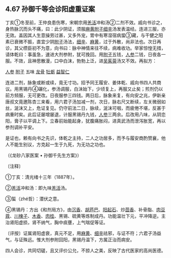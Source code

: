 ## 4.67 孙御千等会诊阳虚重证案

丁亥①冬至前，王仲良患伤寒，宋朝宗用[羌活](https://www.gmzyjc.com/read/bc/bc01-1.1.6.0.0.md)冲和汤②二剂不效。戚向书诊之，身热脉沉而头不痛，曰：此少阴证，须服[麻黄](https://www.gmzyjc.com/read/bc/bc01-1.1.1.0.0.md)[附子](https://www.gmzyjc.com/read/bc/bc07-0.1.0.0.0.md)[细辛](https://www.gmzyjc.com/read/bc/bc01-1.1.9.0.0.md)汤发表温经。连进三服，亦无效。盖因其人生意操劳过甚，又多外宠，胃中有寒湿宿病蛰③藏，与干健之阳素已衰微不振，直宜少阴[附子](https://www.gmzyjc.com/read/bc/bc07-0.1.0.0.0.md)汤法，[细辛](https://www.gmzyjc.com/read/bc/bc01-1.1.9.0.0.md)、[麻黄](https://www.gmzyjc.com/read/bc/bc01-1.1.1.0.0.md)，过于外散，尚非法也。次日再诊，其父缵臣初不为意，向书曰：脉中神情来往不续，病难收功。举家惊惶无措，请体乾曰：事虽急，速进大剂参附，犹可挽回。用[附子](https://www.gmzyjc.com/read/bc/bc07-0.1.0.0.0.md)五钱，[人参](https://www.gmzyjc.com/read/bc/bc17-0.1.1.0.0.md)二钱，日夜各一服。不效，且神思散漫，口中白沫，勃勃上泛，进[吴茱萸](https://www.gmzyjc.com/read/bc/bc07-0.5.0.0.0.md)汤又不效。再拟方：

[人参](https://www.gmzyjc.com/read/bc/bc17-0.1.1.0.0.md) [附子](https://www.gmzyjc.com/read/bc/bc07-0.1.0.0.0.md) 五味 [龙骨](https://www.gmzyjc.com/read/bc/bc09-0.1.3.0.0.md) [牡蛎](https://www.gmzyjc.com/read/bc/bc09-0.1.5.0.0.md) [益智仁](https://www.gmzyjc.com/read/bc/bc17-0.2.9.0.0.md)

连进二剂，脉象或断或续，竟无寸功。招予同王履安、姜体乾、戚向书四人共商议。用黑锡丹④碾化，参汤调服，白沬始下，少顷复上，再服又止矣；煎剂仍以前方频服，无可更改。日夜服参三四钱。两日后，脉象来复，有向安之兆，伊新亲唐叔文竟邀陈杏三来看，用六君子汤加减一剂，次日，脉右尺又断续，左关微弱如丝，涎沫又上，危证复见。仍守前法二日，脉续，涎沫可咽，而疲倦不堪，反甚于病重时矣。此后证屡增屡退，计服黑锡丹九钱，[人参](https://www.gmzyjc.com/read/bc/bc17-0.1.1.0.0.md)三两余。后改用八味，从阴恋阳，膏子以平调上下。立春前始能起身，犹腹痛胀闷，进真武汤而泄泻胀宽，再以参剂调补平安。

是证也，赖有向书之先识，体乾之主持，二人之功居多，而予与履安商酌赞襄，他人不能生别议，方克起一生于九死，为无功之功也。

（《龙砂八家医案 • 孙御千先生方案》）

〔注释〕

①丁亥：清光绪十三年（1887年）。

②[羌活](https://www.gmzyjc.com/read/bc/bc01-1.1.6.0.0.md)冲和汤：即九味[羌活](https://www.gmzyjc.com/read/bc/bc01-1.1.6.0.0.md)汤。

③蜇（zhé哲）：潜伏之意。

④黑锡丹：方出《和剂局方》，由[沉香](https://www.gmzyjc.com/read/bc/bc11-0.0.9.0.0.md)、[胡芦巴](https://www.gmzyjc.com/read/bc/bc17-0.2.13.0.0.md)、[阳起石](https://www.gmzyjc.com/read/bc/bc17-0.2.20.0.0.md)、炒[茴香](https://www.gmzyjc.com/read/bc/bc07-0.9.0.0.0.md)、补骨脂、[肉豆蔻](https://www.gmzyjc.com/read/bc/bc18-0.0.6.0.0.md)、[川楝子](https://www.gmzyjc.com/read/bc/bc11-0.0.12.0.0.md)、[木香](https://www.gmzyjc.com/read/bc/bc11-0.0.5.0.0.md)、[肉桂](https://www.gmzyjc.com/read/bc/bc07-0.3.0.0.0.md)、黑锡、硫黄等炼制成丹。功能温壮下元，平冲降逆。主治肾阳虚损，肾不纳气，胸中痰壅，上气喘促等证。

〔评按〕证属肾阳虚衰，真元不足，用[麻黄](https://www.gmzyjc.com/read/bc/bc01-1.1.1.0.0.md)、[细辛](https://www.gmzyjc.com/read/bc/bc01-1.1.9.0.0.md)祛邪，与证不符；六君子汤益气，与证殊远。惟大剂参附回阳，黑锡丹温下，方属正治而病安。

四人会诊，共同切磋，且又评价公允，不掠人之美，反映了古代医家的高尚医德。
